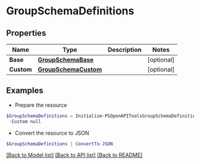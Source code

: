 # GroupSchemaDefinitions
## Properties

Name | Type | Description | Notes
------------ | ------------- | ------------- | -------------
**Base** | [**GroupSchemaBase**](GroupSchemaBase.md) |  | [optional] 
**Custom** | [**GroupSchemaCustom**](GroupSchemaCustom.md) |  | [optional] 

## Examples

- Prepare the resource
```powershell
$GroupSchemaDefinitions = Initialize-PSOpenAPIToolsGroupSchemaDefinitions  -Base null `
 -Custom null
```

- Convert the resource to JSON
```powershell
$GroupSchemaDefinitions | ConvertTo-JSON
```

[[Back to Model list]](../README.md#documentation-for-models) [[Back to API list]](../README.md#documentation-for-api-endpoints) [[Back to README]](../README.md)

